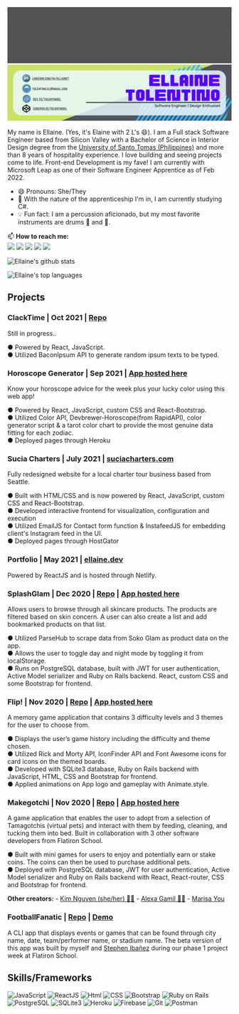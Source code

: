 <!-- # Mabuhay! Welcome to my page! 👋 -->
<img src='images/Mabuhay_gif.gif' alt="banner mabuhay"></img>
<img src='images/Github_banner.png' alt="banner"></img>

My name is Ellaine. (Yes, it's Elaine with 2 L's 😄). I am a Full stack Software Engineer based from Silicon Valley with a Bachelor of Science in Interior Design degree from the [University of Santo Tomas (Philippines)](http://www.ust.edu.ph/academics/programs/bachelor-of-science-in-interior-design/) and more than 8 years of hospitality experience. I love building and seeing projects come to life. Front-end Development is my fave! I am currently with Microsoft Leap as one of their Software Engineer Apprentice as of Feb 2022.


- 😄 Pronouns: She/They
- 🌱 With the nature of the apprenticeship I'm in, I am currently studying C#.
- :bulb: Fun fact: I am a percussion aficionado, but my most favorite instruments are drums 🥁 and :guitar:.


📫 **How to reach me:**
</br>
<span>
    <a href="https://codepen.io/tolentinoel" target="blank"><img src="https://img.shields.io/badge/Codepen-000000?style=for-the-badge&logo=codepen&logoColor=green"/></a>
    <a href="mailto:tolentino.el@gmail.com" target="blank"><img src="https://img.shields.io/badge/Gmail-D14836?style=for-the-badge&logo=gmail&logoColor=white"></a>
    <a href="https://www.linkedin.com/in/ellainet/" target="blank"><img src="https://img.shields.io/badge/LinkedIn-0077B5?style=for-the-badge&logo=linkedin&logoColor=white"/></a>
    <a href="https://dev.to/tolentinoel" target="blank"><img src="https://img.shields.io/badge/dev.to-0A0A0A?style=for-the-badge&logo=dev.to&logoColor=white"/></a>
    <a href="https://github.com/tolentinoel" target="blank"><img src="https://img.shields.io/badge/GitHub-100000?style=for-the-badge&logo=github&logoColor=violet"/>
    </a>
    
</span>

<span>

![Ellaine's github stats](https://github-readme-stats.vercel.app/api?username=tolentinoel&theme=merko&layout=compact)

![Ellaine's top languages](https://github-readme-stats.vercel.app/api/top-langs/?username=tolentinoel&layout=compact&theme=merko)

</span>

## Projects

### ClackTime | Oct 2021 | [Repo](https://github.com/tolentinoel/clackTime)
Still in progress..
<br/>

● Powered by React, JavaScript.<br/>
● Utilized BaconIpsum API to generate random ipsum texts to be typed.<br/>



### Horoscope Generator | Sep 2021 | [App hosted here](https://horoscope-gen.herokuapp.com/)
Know your horoscope advice for the week plus your lucky color using this web app!
<br/>

● Powered by React, JavaScript, custom CSS and React-Bootstrap.<br/>
● Utilized Color API, Devbrewer-Horoscope(from RapidAPI), color generator script & a tarot color chart to provide the most genuine data fitting for each zodiac.<br/>
● Deployed pages through Heroku<br/>

### Sucia Charters | July 2021 | [suciacharters.com](https://suciacharters.com/)
Fully redesigned website for a local charter tour business based from Seattle.
<br/>

● Built with HTML/CSS and is now powered by React, JavaScript, custom CSS and React-Bootstrap.<br/>
● Developed interactive frontend for visualization, configuration and execution<br/>
● Utilized EmailJS for Contact form function & InstafeedJS for embedding client's Instagram feed in the UI.<br/>
● Deployed pages through HostGator<br/>

### Portfolio | May 2021 | [ellaine.dev](https://ellaine.dev/)
Powered by ReactJS and is hosted through Netlify.

### SplashGlam | Dec 2020 | [Repo](https://github.com/tolentinoel/splashglam_frontend) | [App hosted here](https://splashglam.herokuapp.com/)

Allows users to browse through all skincare products. The products are filtered based on skin concern. A user can also create a list and add bookmarked products on that list.<br/>

● Utilized ParseHub to scrape data from Soko Glam as product data on the app.<br/>
● Allows the user to toggle day and night mode by toggling it from localStorage.<br/>
● Runs on PostgreSQL database, built with JWT for user authentication, Active Model serializer and Ruby on Rails backend. React, custom CSS and some Bootstrap for frontend.<br/>


### Flip! | Nov 2020 | [Repo](https://github.com/tolentinoel/flip) | [App hosted here](https://tolentinoel.github.io/flip/)

A memory game application that contains 3 difficulty levels and 3 themes for the user to choose from.<br/>

● Displays the user’s game history including the difficulty and theme chosen.<br/>
● Utilized Rick and Morty API, IconFinder API and Font Awesome icons for card icons on the themed boards.<br/>
● Developed with SQLite3 database, Ruby on Rails backend with JavaScript, HTML, CSS and Bootstrap for frontend.<br/>
● Applied animations on App logo and gameplay with Animate.style.


### Makegotchi | Nov 2020 | [Repo](https://github.com/nnhk23/makegotchi-frontend) | [App hosted here](https://makegotchi.herokuapp.com/)

A game application that enables the user to adopt from a selection of Tamagotchis (virtual pets) and interact with them by feeding, cleaning, and tucking them into bed. Built in collaboration with 3 other software developers from Flatiron School.<br/>

● Built with mini games for users to enjoy and potentially earn or stake coins. The coins can then be used to purchase additional pets.<br/>
● Deployed with PostgreSQL database, JWT for user authentication, Active Model serializer and Ruby on Rails backend with React, React-router, CSS and Bootstrap for frontend.

**Other creators:**
    - [Kim Nguyen (she/her) 🏳️‍🌈](https://www.linkedin.com/in/kim-nguyen-0623/)
    - [Alexa Gamil 🏳️‍🌈](https://www.linkedin.com/in/alexagamil/)
    - [Marisa You](https://www.linkedin.com/in/marisa-you-5a7380b1/)

### FootballFanatic | [Repo](https://github.com/tolentinoel/footballFanatic) | [Demo](https://youtu.be/Br5ldoKAH4Q)

A CLI app that displays events or games that can be found through city name, date, team/performer name, or stadium name. The beta version of this app was built by myself and [Stephen Ibañez](http://www.stephenibanez.xyz/) during our phase 1 project week at Flatiron School.

## Skills/Frameworks
![JavaScript](https://img.shields.io/badge/JavaScript-323330?style=for-the-badge&logo=javascript&logoColor=F7DF1E)
![ReactJS](https://img.shields.io/badge/React-20232A?style=for-the-badge&logo=react&logoColor=61DAFB)
![Html](https://img.shields.io/badge/HTML5-E34F26?style=for-the-badge&logo=html5&logoColor=white)
![CSS](https://img.shields.io/badge/CSS-239120?&style=for-the-badge&logo=css3&logoColor=white)
![Bootstrap](https://img.shields.io/badge/Bootstrap-563D7C?style=for-the-badge&logo=bootstrap&logoColor=white)
![Ruby on Rails](https://img.shields.io/badge/Ruby_on_Rails-CC0000?style=for-the-badge&logo=ruby-on-rails&logoColor=white)
![PostgreSQL](https://img.shields.io/badge/PostgreSQL-316192?style=for-the-badge&logo=postgresql&logoColor=white)
![SQLite3](https://img.shields.io/badge/SQLite-07405E?style=for-the-badge&logo=sqlite&logoColor=white)
![Heroku](https://img.shields.io/badge/Heroku-430098?style=for-the-badge&logo=heroku&logoColor=white)
![Firebase](https://img.shields.io/badge/firebase-ffca28?style=for-the-badge&logo=firebase&logoColor=white)
![Git](https://img.shields.io/badge/Git-F05032?style=for-the-badge&logo=git&logoColor=white)
![Postman](https://img.shields.io/badge/Postman-FF6C37?style=for-the-badge&logo=Postman&logoColor=white)